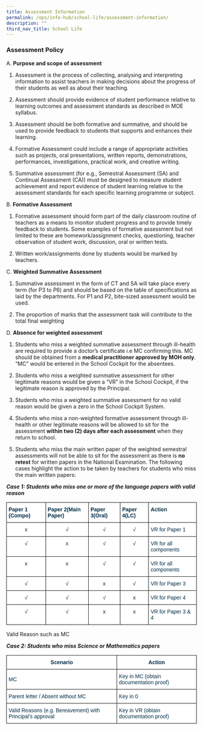 ```yaml
---
title: Assessment Information
permalink: /ops/info-hub/school-life/assessment-information/
description: ""
third_nav_title: School Life
---
```

### Assessment Policy


A. **Purpose and scope of assessment**


1.  Assessment is the process of collecting, analysing and interpreting information to assist teachers in making decisions about the progress of their students as well as about their teaching.

  

2.  Assessment should provide evidence of student performance relative to learning outcomes and assessment standards as described in MOE syllabus.

  

3.  Assessment should be both formative and summative, and should be used to provide feedback to students that supports and enhances their learning.

  

4.  Formative Assessment could include a range of appropriate activities such as projects, oral presentations, written reports, demonstrations, performances, investigations, practical work, and creative writing.

  

5.  Summative assessment (for e.g., Semestral Assessment (SA) and Continual Assessment (CA)) must be designed to measure student achievement and report evidence of student learning relative to the assessment standards for each specific learning programme or subject.


B.  **Formative Assessment**

1.  Formative assessment should form part of the daily classroom routine of teachers as a means to monitor student progress and to provide timely feedback to students. Some examples of formative assessment but not limited to these are homework/assignment checks, questioning, teacher observation of student work, discussion, oral or written tests.

  

2.  Written work/assignments done by students would be marked by teachers.

C.  **Weighted Summative Assessment**

1.  Summative assessment in the form of CT and SA will take place every term (for P3 to P6) and should be based on the table of specifications as laid by the departments. For P1 and P2, bite-sized assessment would be used.

  

2.  The proportion of marks that the assessment task will contribute to the total final weighting

D.  **Absence for weighted assessment**

1.  Students who miss a weighted summative assessment through ill-health are required to provide a doctor’s certificate i.e MC confirming this. MC should be obtained from a **medical practitioner approved by MOH only**. “MC” would be entered in the School Cockpit for the absentees.

  

2.  Students who miss a weighted summative assessment for other legitimate reasons would be given a “VR” in the School Cockpit, if the legitimate reason is approved by the Principal.

  

3.  Students who miss a weighted summative assessment for no valid reason would be given a zero in the School Cockpit System.

  

4.  Students who miss a non-weighted formative assessment through ill-health or other legitimate reasons will be allowed to sit for the assessment **within two (2) days after each assessment** when they return to school.

  

5.  Students who miss the main written paper of the weighted semestral assessments will not be able to sit for the assessment as there is **no retest** for written papers in the National Examination. The following cases highlight the action to be taken by teachers for students who miss the main written papers:

***Case 1: Students who miss one or more of the language papers with valid reason***

<style type="text/css">
.tg  {border-collapse:collapse;border-spacing:0;}
.tg td{border-color:black;border-style:solid;border-width:1px;font-family:Arial, sans-serif;font-size:14px;
  overflow:hidden;padding:10px 5px;word-break:normal;}
.tg th{border-color:black;border-style:solid;border-width:1px;font-family:Arial, sans-serif;font-size:14px;
  font-weight:normal;overflow:hidden;padding:10px 5px;word-break:normal;}
.tg .tg-h1v5{background-color:#FFF;color:#002D46;font-weight:bold;text-align:left;vertical-align:top}
.tg .tg-ilyo{background-color:#FFF;color:#002D46;text-align:center;vertical-align:top}
.tg .tg-vd2a{background-color:#FFF;color:#002D46;text-align:left;vertical-align:top}
</style>
<table class="tg">
<thead>
  <tr>
    <th class="tg-h1v5">Paper 1 (Compo)<br></th>
    <th class="tg-h1v5"><span style="background-color:initial">Paper 2(Main Paper)</span></th>
    <th class="tg-h1v5"><span style="background-color:initial">Paper 3(Oral)</span></th>
    <th class="tg-h1v5"><span style="background-color:initial">Paper 4(LC)</span></th>
    <th class="tg-h1v5">Action<br></th>
  </tr>
</thead>
<tbody>
  <tr>
    <td class="tg-ilyo">x</td>
    <td class="tg-ilyo">√<br></td>
    <td class="tg-ilyo">√<br></td>
    <td class="tg-ilyo">√<br></td>
    <td class="tg-vd2a">VR for Paper 1<br></td>
  </tr>
  <tr>
    <td class="tg-ilyo">√<br></td>
    <td class="tg-ilyo">x</td>
    <td class="tg-ilyo">√<br></td>
    <td class="tg-ilyo">√<br></td>
    <td class="tg-vd2a">VR for all components<br></td>
  </tr>
  <tr>
    <td class="tg-ilyo">x</td>
    <td class="tg-ilyo">x</td>
    <td class="tg-ilyo">√<br></td>
    <td class="tg-ilyo">√<br></td>
    <td class="tg-vd2a">VR for all components<br></td>
  </tr>
  <tr>
    <td class="tg-ilyo">√<br></td>
    <td class="tg-ilyo">√<br></td>
    <td class="tg-ilyo">x</td>
    <td class="tg-ilyo">√<br></td>
    <td class="tg-vd2a">VR for Paper 3<br></td>
  </tr>
  <tr>
    <td class="tg-ilyo">√<br></td>
    <td class="tg-ilyo">√<br></td>
    <td class="tg-ilyo">√<br></td>
    <td class="tg-ilyo">x</td>
    <td class="tg-vd2a">VR for Paper 4<br></td>
  </tr>
  <tr>
    <td class="tg-ilyo">√<br></td>
    <td class="tg-ilyo">√<br></td>
    <td class="tg-ilyo">x</td>
    <td class="tg-ilyo">x</td>
    <td class="tg-vd2a">VR for Paper 3 &amp; 4<br></td>
  </tr>
</tbody>
</table>

Valid Reason such as MC

***Case 2: Students who miss Science or Mathematics papers***

<style type="text/css">
.tg  {border-collapse:collapse;border-spacing:0;}
.tg td{border-color:black;border-style:solid;border-width:1px;font-family:Arial, sans-serif;font-size:14px;
  overflow:hidden;padding:10px 5px;word-break:normal;}
.tg th{border-color:black;border-style:solid;border-width:1px;font-family:Arial, sans-serif;font-size:14px;
  font-weight:normal;overflow:hidden;padding:10px 5px;word-break:normal;}
.tg .tg-67ya{background-color:#FFF;color:#002D46;text-align:left;vertical-align:middle}
.tg .tg-dzgf{background-color:#FFF;color:#002D46;font-weight:bold;text-align:center;vertical-align:top}
</style>
<table class="tg">
<thead>
  <tr>
    <th class="tg-dzgf">Scenario<br></th>
    <th class="tg-dzgf">Action<br></th>
  </tr>
</thead>
<tbody>
  <tr>
    <td class="tg-67ya">MC</td>
    <td class="tg-67ya">Key in MC (obtain documentation proof)</td>
  </tr>
  <tr>
    <td class="tg-67ya">Parent letter / Absent without MC<br></td>
    <td class="tg-67ya">Key in 0<br></td>
  </tr>
  <tr>
    <td class="tg-67ya">Valid Reasons (e.g. Bereavement) with Principal’s approval<br></td>
    <td class="tg-67ya">Key in VR (obtain documentation proof)</td>
  </tr>
</tbody>
</table>